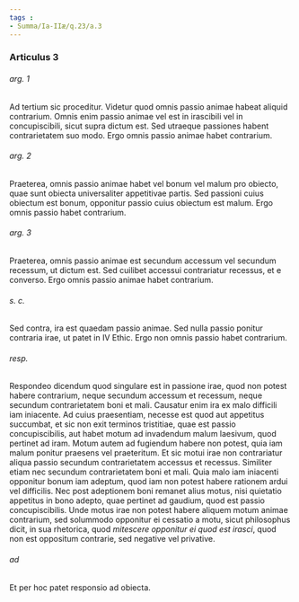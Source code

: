 ```yaml
---
tags : 
- Summa/Ia-IIæ/q.23/a.3
---
```


### Articulus 3

###### arg. 1
Ad tertium sic proceditur. Videtur quod omnis passio animae habeat aliquid contrarium. Omnis enim passio animae vel est in irascibili vel in concupiscibili, sicut supra dictum est. Sed utraeque passiones habent contrarietatem suo modo. Ergo omnis passio animae habet contrarium.

###### arg. 2
Praeterea, omnis passio animae habet vel bonum vel malum pro obiecto, quae sunt obiecta universaliter appetitivae partis. Sed passioni cuius obiectum est bonum, opponitur passio cuius obiectum est malum. Ergo omnis passio habet contrarium.

###### arg. 3
Praeterea, omnis passio animae est secundum accessum vel secundum recessum, ut dictum est. Sed cuilibet accessui contrariatur recessus, et e converso. Ergo omnis passio animae habet contrarium.

###### s. c.
Sed contra, ira est quaedam passio animae. Sed nulla passio ponitur contraria irae, ut patet in IV Ethic. Ergo non omnis passio habet contrarium.

###### resp.
Respondeo dicendum quod singulare est in passione irae, quod non potest habere contrarium, neque secundum accessum et recessum, neque secundum contrarietatem boni et mali. Causatur enim ira ex malo difficili iam iniacente. Ad cuius praesentiam, necesse est quod aut appetitus succumbat, et sic non exit terminos tristitiae, quae est passio concupiscibilis, aut habet motum ad invadendum malum laesivum, quod pertinet ad iram. Motum autem ad fugiendum habere non potest, quia iam malum ponitur praesens vel praeteritum. Et sic motui irae non contrariatur aliqua passio secundum contrarietatem accessus et recessus. Similiter etiam nec secundum contrarietatem boni et mali. Quia malo iam iniacenti opponitur bonum iam adeptum, quod iam non potest habere rationem ardui vel difficilis. Nec post adeptionem boni remanet alius motus, nisi quietatio appetitus in bono adepto, quae pertinet ad gaudium, quod est passio concupiscibilis. Unde motus irae non potest habere aliquem motum animae contrarium, sed solummodo opponitur ei cessatio a motu, sicut philosophus dicit, in sua rhetorica, quod *mitescere opponitur ei quod est irasci*, quod non est oppositum contrarie, sed negative vel privative.

###### ad 
Et per hoc patet responsio ad obiecta.

